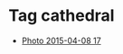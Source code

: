 <!--
title: Tag cathedral
date: 2020-06-28T14:43:49.267Z
tags:
-->
# Tag cathedral

 * [Photo 2015-04-08 17](115863904707.md)